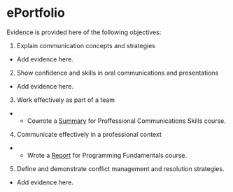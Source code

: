 # ePortfolio
Evidence is provided here of the following objectives:
1. Explain communication concepts and strategies
- Add evidence here.
2. Show confidence and skills in oral communications and presentations
- Add evidence here.
3. Work effectively as part of a team
- - Cowrote a [Summary](MobWriting.docx) for Proffessional Communications Skills course.
4. Communicate effectively in a professional context
- - Wrote a [Report](Report.docx) for Programming Fundamentals course.
5. Define and demonstrate conflict management and resolution strategies.
- Add evidence here.
